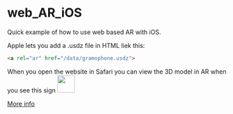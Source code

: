 # web_AR_iOS
 
Quick example of how to use web based AR with iOS.

Apple lets you add a .usdz file in HTML liek this:
```html
<a rel="ar" href="/data/gramophone.usdz">
```

When you open the website in Safari you can view the 3D model in AR when you see this sign <img src="https://assets.alexandria.raywenderlich.com/books/apr/images/0b42c4ab6b556964fb0ac27b8f9a193e6c4b4ae1b65e86fcfced8e2eaa177da1/original.jpeg" width="40px">


[More info](https://developer.apple.com/augmented-reality/quick-look/)
